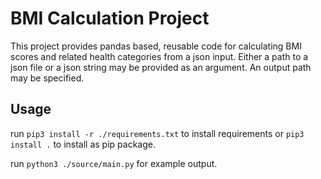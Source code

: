 # BMI Calculation Project

This project provides pandas based, reusable code 
for calculating BMI scores and related health categories 
from a json input. Either a path to a json file or a json 
string may be provided as an argument. An output path
may be specified.



## Usage

run `pip3 install -r ./requirements.txt` to install requirements or `pip3 install .` to install as pip package.

run `python3 ./source/main.py` for example output.



